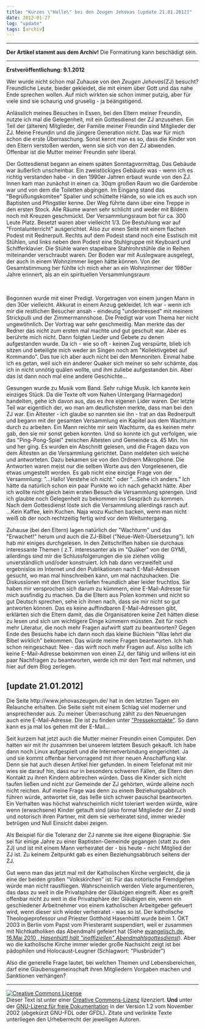 ```yaml
---
title: "Kurzes \"Hallo\" bei den Zeugen Jehovas [update 21.01.2012]"
date: 2012-01-27
log: "update"
tags: [archiv]
---
```

<hr><b>Der Artikel stammt aus dem Archiv!</b> Die Formatirung kann beschädigt sein.<hr>
<p><b>Erstveröffentlichung: 9.1.2012</b></p>

<p>Wer wurde nicht schon mal Zuhause von den <i>Zeugen Jehovas</i>(ZJ) besucht? Freundliche Leute, bieder gekleidet, die mit einem &uuml;ber Gott und das nahe Ende sprechen wollen. Auf mich wirkten sie schon immer putzig, aber f&uuml;r viele sind sie schaurig und gruselig - ja be&auml;ngstigend.</p>
<p>Anl&auml;sslich meines Besuches in Essen, bei den Eltern meiner Freundin, nutzte ich mal die Gelegenheit, mit ein Gottesdienst der ZJ anzusehen. Ein Teil der (&auml;lteren) Mitglieder, der Familie meiner Freundin sind Mitglieder der ZJ. Meine Freundin und die j&uuml;ngere Generation nicht. Das war f&uuml;r mich schon die erste &Uuml;berraschung. Sonst kennt man es so, dass die Kinder von den Eltern versto&szlig;en werden, wenn sie sich von den ZJ abwenden. Offenbar ist die Mutter meiner Freundin sehr liberal. </p>
<p>Der Gottesdienst begann an einem sp&auml;ten Sonntagvormittag. Das Geb&auml;ude war &auml;u&szlig;erlich unscheinbar. Ein zweist&ouml;ckiges Geb&auml;ude was - wenn ich es richtig verstanden habe - in den 1990er Jahren erbaut wurde von den ZJ. Innen kam man zun&auml;chst in einen ca. 30qm gro&szlig;en Raum wo die Garderobe war und von dem die Toiletten abgingen. Im Eingang stand das &quot;Begr&uuml;&szlig;ungskomitee&quot; Spalier und sch&uuml;ttelte H&auml;nde, so wie ich es auch von Baptisten und Pfingstler kenne. Der Weg f&uuml;hrte dann &uuml;ber eine Treppe in den ersten Stock. Alle R&auml;ume waren sehr schlicht und weder mit Bildern noch mit Kreuzen geschm&uuml;ckt. Der Versammlungsraum bot f&uuml;r ca. 300 Leute Platz. Besetzt waren aber vielleicht 1/3. Die Bestuhlung war auf &quot;Frontalunterricht&quot; ausgerichtet. Also zur einen Seite mit einem flachen Podest mit Rednerpult. Rechts auf dem Podest stand noch eine Esstisch mit St&uuml;hlen, und links neben dem Podest eine Stuhlgruppe mit Keyboard und Schifferklavier. Die St&uuml;hle waren stapelbare Stahlrohrst&uuml;hle die in Reihen miteinander verschraubt waren. Der Boden war mit Auslegware ausgelegt, der auch in einem Wohnzimmer liegen h&auml;tte k&ouml;nnen. Von der Gesamtstimmung her f&uuml;hlte ich mich eher an ein Wohnzimmer der 1980er Jahre erinnert, als an ein spirituellen Versammlungsraum</p>
<p>&nbsp;</p>
<p>Begonnen wurde mit einer Predigt. Vorgetragen von einem jungen Mann in den 30er vielleicht. Akkurat in einem Anzug gekleidet. Ich war - wenn ich mir die restlichen Besucher ansah - eindeutig &quot;underdressed&quot; mit meinem Strickpulli und der Zimmermannshose. Die Predigt war vom Thema her nicht ungew&ouml;hnlich. Der Vortrag war sehr geschmeidig. Man merkte das der Redner das nicht zum ersten mal machte und gut geschult war. Aber es ber&uuml;hrte mich nicht. Dann folgten Lieder und Gebete zu denen aufgestanden wurde. Da ich - wie so oft - keinen Zug versp&uuml;rte, blieb ich sitzen und beteiligte mich weder an Singen noch am &quot;Kollektivgebet auf Kommando&quot;. Das tue ich aber auch nicht bei den Mennoniten. Einmal habe ich es getan, weil sich ein anderer Quaker sich meiner so sehr sch&auml;mte, das ich in nicht unn&ouml;tig qu&auml;len wollte, und ihm zuliebe aufgestanden bin. Aber das ist dann noch mal eine andere Geschichte...</p>
<p>Gesungen wurde zu Musik vom Band. Sehr ruhige Musik. Ich kannte kein einziges St&uuml;ck. Da die Texte oft vom Nahen Untergang (Harmagedon) handelten, gehe ich davon aus, das es ihre eigenen Lider waren. Der letzte Teil war eigentlich der, wo man am deutlichsten merkte, dass man bei den ZJ war. Ein &Auml;ltester - ich glaube so nannten sie ihn - trat an das Rednerpult und begann mit der gesamten Versammlung ein Kapitel aus dem Wachturm durch zu arbeiten. Ein Mann reichte mir sein Wachturm, da es keinen mehr gab, den sie mir sonst geben konnten. Und so konnte ich gut verfolgen, wie das &quot;Ping-Pong-Spiel&quot; zwischen &Auml;ltesten und Gemeinde ca. 45 Min. hin und her ging. Es wurden ein Abschnitt gelesen, und die Fragen dazu von dem &Auml;ltesten an die Versammlung gerichtet. Dann meldeten sich welche und antworteten. Dazu bekamen sie von den Ordnern Mikrophone. Die Antworten waren meist nur die selben Worte aus den Vorgelesenen, die etwas umgestellt worden. Es gab nicht eine einzige Frage von der Versammlung: &quot;...Hallo! Verstehe ich nicht.&quot; oder &quot;...Sehe ich anders.&quot; Ich h&auml;tte da nat&uuml;rlich schon ein paar Punkte wo ich nach gehackt h&auml;tte. Aber ich wollte nicht gleich beim ersten Besuch die Versammlung sprengen. Und ich glaubte noch Gelegenheit zu bekommen ins Gespr&auml;ch zu kommen. Nach dem Gottesdienst l&ouml;ste sich die Versammlung allerdings rasch auf. ...Kein Kaffee, kein Kuchen. Naja wozu Kuchen backen, wenn man nicht wei&szlig; ob der noch rechtzeitig fertig wird vor dem Weltuntergang.</p>
<p>Zuhause (bei den Eltern) lagen nat&uuml;rlich der &quot;Wachturm&quot; und das &quot;Erwachet!&quot; herum und auch die ZJ-Bibel (&quot;Neue-Welt-&Uuml;bersetzung&quot;). Ich hab mir einiges durchgelesen. In den Zeitschriften haben sie durchaus interessante Themen ( z.T. interessanter als im &quot;Qu&auml;ker&quot; von der GYM), allerdings sind mir die Schlussfolgerungen die sie ziehen v&ouml;llig unverst&auml;ndlich und/oder konstruiert. Ich hab dann verzweifelt und ergebnislos im Internet und den Publikationen nach E-Mail-Adressen gesucht, wo man mal hinschreiben kann, um mal nachzuhacken. Die Diskussionen mit den Eltern verliefen freundlich aber leider fruchtlos. Sie haben mir versprochen sich darum zu k&uuml;mmern, eine E-Mail-Adresse f&uuml;r mich ausfindig zu machen. Da die Eltern aus Polen kommen und nicht so gut Deutsch sprechen, sehe ich ihnen nach, dass sie mir nicht so gut antworten k&ouml;nnen. Das es keine auffindbaren E-Mail-Adressen gibt, erkl&auml;rten sich die Eltern damit, das die Organisatoren keine Zeit h&auml;tten diese zu lesen und sich um wichtigere Dinge k&uuml;mmern m&uuml;ssten. Zeit f&uuml;r noch mehr Literatur, die noch mehr Fragen aufwirft statt zu beantworten? Gegen Ende des Besuchs habe ich dann noch das kleine B&uuml;chlein &quot;Was lehrt die Bibel wirklich&quot; bekommen. Das w&uuml;rde meine Fragen beantworten. Ich hab schon reingeschaut: Nee - das wirft noch mehr Fragen auf. Also sollte ich keine E-Mail-Adresse bekommen von einen ZJ, der f&auml;hig und willens ist ein paar Nachfragen zu beantworten, werde ich mir den Text mal nehmen, und hier auf dem Blog zerlegen.</p>

<h2>[update 21.01.2012]</h2>

<p>Die Seite http://www.jehovaszeugen.de/ hat in den letzten Tagen ein Relaunche erhalten. Die Seite sieht  mit einem Schlag viel moderner und ansprechender aus. Zu meiner Überraschung zählt zu den Neuerungen auch eine E-Mail-Adresse. Die ist zu finden unter <a href="Pressekontakte.14.0.html http://www.jehovaszeugen.de/Pressekontakte.14.0.html">"Pressekontakte"</a>. So dann kann es ja mal los gehen mit der E-Mail...</p>

<p>Seit kurzem hat jetzt auch die Mutter meiner Freundin einen Computer. Den hatten wir mit ihr zusammen bei unserem letztem Besuch gekauft. Ich habe dann noch Linux aufgespielt und die Internetverbindung eingerichtet. Ja und sie kommt offenbar hervorragend  mit ihrer neuen Anschaffung klar. Denn sie hat auch diesen Artikel hier gefunden. In einem Telefonat mit mir wies sie darauf hin, dass nur in besonders schweren Fällen, die Eltern den Kontakt zu ihren Kindern abbrechen würden. Dass die Kinder sich nicht taufen ließen und nicht zur Gemeinde der ZJ gehörten, würde alleine noch nicht reichen. Auf meine Frage was denn zu einem Beziehungsabbruch führen würde, antwortet sie, das ließe sich schwer pauschal beantworten. Ein Verhalten was höchst wahrscheinlich nicht toleriert werden würde, wäre wenn (erwachsene) Kinder getauft sind (also formal Mitglieder der ZJ sind) und notorisch ihren Partner, mit dem sie verheiratet sind, immer wieder betrügen und Null Einsicht dabei zeigen.</p>

<p>Als Beispiel für die Toleranz der ZJ nannte sie ihre eigene Biographie. Sie sei für einige Jahre zu einer Baptisten-Gemeinde gegangen (statt zu den ZJ) und ist mit einem Mann verheiratet der - bis heute - nicht Mitglied der ZJ ist. Zu keinem Zeitpunkt gab es einen Beziehungsabbruch seitens der ZJ. </p>

<p>Gut wenn man das jetzt mal mit der Katholischen Kirche vergleicht, die ja eine der beiden großen "Volkskirchen" ist: Für das notorische Fremdgehen würde man nicht rausfliegen. Wahrscheinlich werden Viele argumentieren, das dass zu weit in die Privatsphäre der Gläubigen eingreift. Aber es greift offenbar nicht zu weit in die Privatsphäre der Gläubigen ein, wenn ein geschiedener Arbeitnehmer von einem katholischen Arbeitgeber gefeuert wird, wenn dieser sich wieder verheiratet - was so ist. Der katholische Theologieprofessor und Priester Gotthold Hasenhüttl wurde beim 1. ÖKT 2003 in Berlin vom Papst vom Priesteramt suspendiert, weil er zusammen mit Nichtkatholiken das Abendmahl gefeiert hat (Siehe <a href="http://www.evangelisch.de/themen/religion/hasenh%C3%BCttl-h%C3%A4lt-inoffiziellen-abendmahlsgottesdienst17877">evangelisch.de, 16.Mai 2010
, <i>Hasenhüttl hält "inoffiziellen" Abendmahlsgottesdienst</i></a>). Aber wo die katholische Kirche immer wieder große Nachsicht zeigt ist bei pädophilen und Holocaust-Leugner (Schlagwort: "Piusbrüder")</p>

<p>Also die generelle Frage lautet, bei welchen Themen und Lebensbereichen, darf eine Glaubensgemeinschaft ihren Mitgliedern Vorgaben machen und Sanktionen verhängen?</p>


<hr />
<p><a href="http://creativecommons.org/licenses/by-sa/3.0/de/" rel="license"><img src="http://i.creativecommons.org/l/by-sa/3.0/de/88x31.png" style="border-width: 0pt;" alt="Creative Commons License" /></a><br />
Dieser <span rel="dc:type" href="http://purl.org/dc/dcmitype/Text" xmlns:dc="http://purl.org/dc/elements/1.1/">Text</span> ist unter einer <a href="http://creativecommons.org/licenses/by-sa/3.0/de/" rel="license">Creative Commons-Lizenz</a> lizenziert. <b>Und</b> unter der <a href="http://de.wikipedia.org/wiki/GFDL">GNU-Lizenz f&uuml;r freie Dokumentation</a> in der Version 1.2 vom November 2002 (abgek&uuml;rzt GNU-FDL oder GFDL). Zitate und verlinkte Texte unterliegen den Urheberrecht der jeweiligen Autoren.</p>


